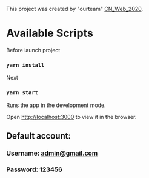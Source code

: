 This project was created by "ourteam" [CN_Web_2020](https://gitlab.com/etkgjt/cn_web_2020).

# Available Scripts

Before launch project

### `yarn install`

Next

### `yarn start`

Runs the app in the development mode.<br  />

Open [http://localhost:3000](http://localhost:3000) to view it in the browser. <br/>

## Default account:<br/>

### Username: admin@gmail.com

### Password: 123456

